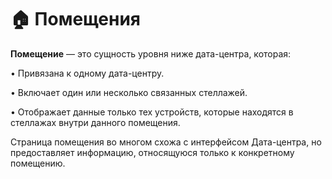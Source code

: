# 🏠 Помещения

**Помещение** — это сущность уровня ниже дата-центра, которая:

• Привязана к одному дата-центру.

• Включает один или несколько связанных стеллажей.

• Отображает данные только тех устройств, которые находятся в стеллажах внутри данного помещения.



Страница помещения во многом схожа с интерфейсом Дата-центра, но предоставляет информацию, относящуюся только к конкретному помещению.
